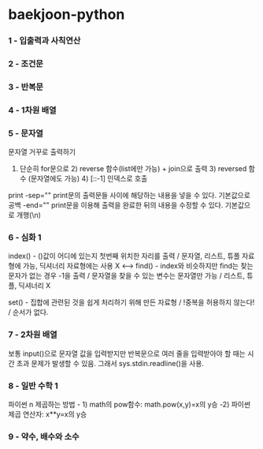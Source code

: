 # baekjoon-python
### 1 - 입출력과 사칙연산 
### 2 - 조건문
### 3 - 반복문
### 4 - 1차원 배열
### 5 - 문자열

문자열 거꾸로 출력하기 
1) 단순히 for문으로 2) reverse 함수(list에만 가능) + join으로 출력 3) reversed 함수 (문자열에도 가능) 4) [::-1] 인덱스로 호출

print
-sep="" print문의 출력문들 사이에 해당하는 내용을 넣을 수 있다. 기본값으로 공백
-end="" print문을 이용해 출력을 완료한 뒤의 내용을 수정할 수 있다. 기본값으로 개행(\n)

### 6 - 심화 1

index() - ()값이 어디에 있는지 첫번째 위치한 자리를 출력 / 문자열, 리스트, 튜플 자료형에 가능, 딕셔너리 자료형에는 사용 X
<--> find() - index와 비슷하지만 find는 찾는 문자가 없는 경우 -1을 출력 / 문자열을 찾을 수 있는 변수는 문자열만 가능 / 리스트, 튜플, 딕셔너리 X

set() - 집합에 관련된 것을 쉽게 처리하기 위해 만든 자료형 / !중복을 허용하지 않는다! / 순서가 없다.

### 7 - 2차원 배열

보통 input()으로 문자열 값을 입력받지만 반복문으로 여러 줄을 입력받아야 할 때는 시간 초과 문제가 발생할 수 있음.
그래서 sys.stdin.readline()을 사용.

### 8 - 일반 수학 1

파이썬 n 제곱하는 방법 - 1) math의 pow함수: math.pow(x,y)=x의 y승 -2) 파이썬 제곱 연산자: x**y=x의 y승

### 9 - 약수, 배수와 소수
